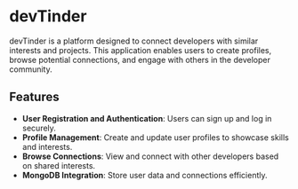 # devTinder

devTinder is a platform designed to connect developers with similar interests and projects. This application enables users to create profiles, browse potential connections, and engage with others in the developer community.

## Features

- **User Registration and Authentication**: Users can sign up and log in securely.
- **Profile Management**: Create and update user profiles to showcase skills and interests.
- **Browse Connections**: View and connect with other developers based on shared interests.
- **MongoDB Integration**: Store user data and connections efficiently.
